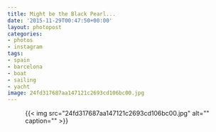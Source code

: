 ```yaml
---
title: Might be the Black Pearl...
date: '2015-11-29T00:47:50+00:00'
layout: photopost
categories:
- photos
- instagram
tags:
- spain
- barcelona
- boat
- sailing
- yacht
image: 24fd317687aa147121c2693cd106bc00.jpg
---
```


<figure class="photo photo--square">
  {{< img src="24fd317687aa147121c2693cd106bc00.jpg" alt="" caption="" >}}

</figure>




